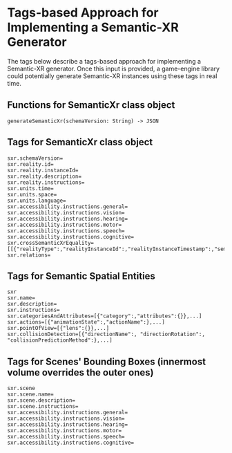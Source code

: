 # Tags-based Approach for Implementing a Semantic-XR Generator
The tags below describe a tags-based approach for implementing a Semantic-XR generator. Once this input is provided, a game-engine library could potentially generate Semantic-XR instances using these tags in real time.
  
## Functions for SemanticXr class object
    generateSemanticXr(schemaVersion: String) -> JSON
    
## Tags for SemanticXr class object
    sxr.schemaVersion=
    sxr.reality.id=
    sxr.reality.instanceId=
    sxr.reality.description=
    sxr.reality.instructions=
    sxr.units.time=
    sxr.units.space=
    sxr.units.language=
    sxr.accessibility.instructions.general=
    sxr.accessibility.instructions.vision=
    sxr.accessibility.instructions.hearing=
    sxr.accessibility.instructions.motor=
    sxr.accessibility.instructions.speech=
    sxr.accessibility.instructions.cognitive=
    sxr.crossSemanticXrEquality=[[{"realityType":,"realityInstanceId":,"realityInstanceTimestamp":,"semanticSpatialEntityId":},...]...]
    sxr.relations=
    
## Tags for Semantic Spatial Entities
    sxr
    sxr.name=
    sxr.description=
    sxr.instructions=
    sxr.categoriesAndAttributes=[{"category":,"attributes":{}},...]
    sxr.actions=[{"animationState":,"actionName":},...]
    sxr.pointOfView=[{"lens":{}},...]
    sxr.collisionDetection=[{"directionName":, "directionRotation":, "collisionPredictionMethod":},...]

## Tags for Scenes' Bounding Boxes (innermost volume overrides the outer ones)
    sxr.scene
    sxr.scene.name=
    sxr.scene.description=
    sxr.scene.instructions=
    sxr.accessibility.instructions.general=
    sxr.accessibility.instructions.vision=
    sxr.accessibility.instructions.hearing=
    sxr.accessibility.instructions.motor=
    sxr.accessibility.instructions.speech=
    sxr.accessibility.instructions.cognitive=